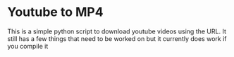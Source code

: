 # Youtube to MP4


This is a simple python script to download youtube videos using the URL. It still has a few things that need to be worked on but it currently does work if you compile it
